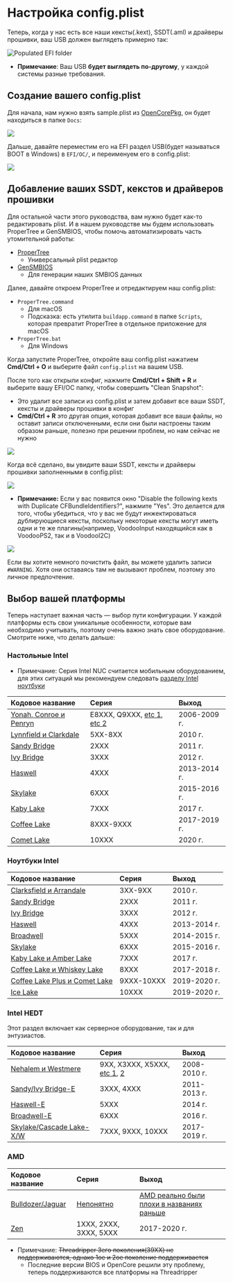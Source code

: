 # Настройка config.plist

Теперь, когда у нас есть все наши кексты(.kext), SSDT(.aml) и драйверы прошивки, ваш USB должен выглядеть примерно так:

![Populated EFI folder](../../img/installer-guide/opencore-efi-md/populated-efi.png)

* **Примечание**: Ваш USB **будет выглядеть по-другому**, у каждой системы разные требования.

## Создание вашего config.plist

Для начала, нам нужно взять sample.plist из [OpenCorePkg](https://github.com/acidanthera/OpenCorePkg/releases), он будет находиться в папке `Docs`:

![](../../img/config/config-universal/sample-location.png)

Дальше, давайте переместим его на EFI раздел USB(будет называться BOOT в Windows) в `EFI/OC/`, и переименуем его в config.plist:

![](../../img/config/config-universal/renamed.png)

## Добавление ваших SSDT, кекстов и драйверов прошивки

Для остальной части этого руководства, вам нужно будет как-то редактировать plist. И в нашем руководстве мы будем использовать ProperTree и GenSMBIOS, чтобы помочь автоматизировать часть утомительной работы:

* [ProperTree](https://github.com/corpnewt/ProperTree)
  * Универсальный plist редактор
* [GenSMBIOS](https://github.com/corpnewt/GenSMBIOS)
  * Для генерации наших SMBIOS данных

Далее, давайте откроем ProperTree и отредактируем наш config.plist:

* `ProperTree.command`
  * Для macOS
  * Подсказка: есть утилита `buildapp.command` в папке `Scripts`, которая превратит ProperTree в отдельное приложение для macOS
* `ProperTree.bat`
  * Для Windows

Когда запустите ProperTree, откройте ваш config.plist нажатием **Cmd/Ctrl + O** и выберите файл `config.plist` на вашем USB.

После того как открыли конфиг, нажмите **Cmd/Ctrl + Shift + R** и выберите вашу EFI/OC папку, чтобы совершить "Clean Snapshot":

* Это удалит все записи из config.plist и затем добавит все ваши SSDT, кексты и драйверы прошивки в конфиг
* **Cmd/Ctrl + R** это другая опция, которая добавит все ваши файлы, но оставит записи отключенными, если они были настроены таким образом раньше, полезно при решении проблем, но нам сейчас не нужно

![](../../img/config/config-universal/before-snapshot.png)

Когда всё сделано, вы увидите ваши SSDT, кексты и драйверы прошивки заполненными в config.plist:

![](../../img/config/config-universal/after-snapshot.png)

* **Примечание:** Если у вас появится окно "Disable the following kexts with Duplicate CFBundleIdentifiers?", нажмите "Yes". Это делается для того, чтобы убедиться, что у вас не будут инжектироваться дублирующиеся кексты, поскольку некоторые кексты могут иметь одни и те же плагины(например, VoodooInput находящийся как в VoodooPS2, так и в VoodooI2C)

![](../../img/config/config-universal/duplicate.png)

Если вы хотите немного почистить файл, вы можете удалить записи `#WARNING`. Хотя они оставаясь там не вызывают проблем, поэтому это личное предпочтение.

## Выбор вашей платформы

Теперь наступает важная часть — выбор пути конфигурации. У каждой платформы есть свои уникальные особенности, которые вам необходимо учитывать, поэтому очень важно знать свое оборудование. Смотрите ниже, что делать дальше:

### Настольные Intel

* Примечание: Серия Intel NUC считается мобильным оборудованием, для этих ситуаций мы рекомендуем следовать [разделу Intel ноутбуки](#ноутбуки-intel)

| Кодовое название | Серия | Выход |
| :--- | :--- | :--- |
| [Yonah, Conroe и Penryn](../config.plist/penryn.md) | E8XXX, Q9XXX, [etc 1](https://en.wikipedia.org/wiki/Yonah_(microprocessor)), [etc 2](https://en.wikipedia.org/wiki/Penryn_(microarchitecture)) | 2006-2009 г.|
| [Lynnfield и Clarkdale](../config.plist/clarkdale.md) | 5XX-8XX | 2010 г. |
| [Sandy Bridge](../config.plist/sandy-bridge.md) | 2XXX | 2011 г. |
| [Ivy Bridge](../config.plist/ivy-bridge.md) | 3XXX | 2012 г. |
| [Haswell](../config.plist/haswell.md) | 4XXX | 2013-2014 г. |
| [Skylake](../config.plist/skylake.md) | 6XXX | 2015-2016 г. |
| [Kaby Lake](../config.plist/kaby-lake.md) | 7XXX | 2017 г. |
| [Coffee Lake](../config.plist/coffee-lake.md) | 8XXX-9XXX | 2017-2019 г. |
| [Comet Lake](../config.plist/comet-lake.md) | 10XXX | 2020 г. |

### Ноутбуки Intel

| Кодовое название | Серия | Выход |
| :--- | :--- | :--- |
| [Clarksfield и Arrandale](../config-laptop.plist/arrandale.md) | 3XX-9XX | 2010 г. |
| [Sandy Bridge](../config-laptop.plist/sandy-bridge.md) | 2XXX | 2011 г. |
| [Ivy Bridge](../config-laptop.plist/ivy-bridge.md) | 3XXX | 2012 г. |
| [Haswell](../config-laptop.plist/haswell.md) | 4XXX | 2013-2014 г. |
| [Broadwell](../config-laptop.plist/broadwell.md) | 5XXX | 2014-2015 г. |
| [Skylake](../config-laptop.plist/skylake.md) | 6XXX | 2015-2016 г. |
| [Kaby Lake и Amber Lake](../config-laptop.plist/kaby-lake.md) | 7XXX | 2017 г. |
| [Coffee Lake и Whiskey Lake](../config-laptop.plist/coffee-lake.md) | 8XXX | 2017-2018 г. |
| [Coffee Lake Plus и Comet Lake](../config-laptop.plist/coffee-lake-plus.md) | 9XXX-10XXX | 2019-2020 г. |
| [Ice Lake](../config-laptop.plist/icelake.md) | 10XXX | 2019-2020 г. |

### Intel HEDT

Этот раздел включает как серверное оборудование, так и для энтузиастов.

| Кодовое название | Серия | Выход |
| :--- | :--- | :--- |
| [Nehalem и Westmere](../config-HEDT/nehalem.md) | 9XX, X3XXX, X5XXX, [etc 1](https://en.wikipedia.org/wiki/Nehalem_(microarchitecture)), [2](https://en.wikipedia.org/wiki/Westmere_(microarchitecture)) | 2008-2010 г. |
| [Sandy/Ivy Bridge-E](../config-HEDT/ivy-bridge-e.md) | 3XXX, 4XXX | 2011-2013 г. |
| [Haswell-E](../config-HEDT/haswell-e.md) | 5XXX | 2014 г. |
| [Broadwell-E](../config-HEDT/broadwell-e.md) | 6XXX | 2016 г. |
| [Skylake/Cascade Lake-X/W](../config-HEDT/skylake-x.md) | 7XXX, 9XXX, 10XXX | 2017-2019 г. |

### AMD

| Кодовое название | Серия | Выход |
| :--- | :--- | :--- |
| [Bulldozer/Jaguar](../AMD/fx.md) | [Непонятно](https://en.wikipedia.org/wiki/List_of_AMD_processors#Bulldozer_architecture;_Bulldozer,_Piledriver,_Steamroller,_Excavator_(2011%E2%80%932017)) | [AMD реально были плохи в названиях раньше](https://en.wikipedia.org/wiki/List_of_AMD_processors#Bulldozer_architecture;_Bulldozer,_Piledriver,_Steamroller,_Excavator_(2011%E2%80%932017)) |
| [Zen](../AMD/zen.md) | 1XXX, 2XXX, 3XXX, 5XXX | 2017-2020 г. |

* Примечание: ~~Threadripper 3его поколения(39XX) не поддерживаются, однако 1ое и 2ое поколение поддерживается~~
  * Последние версии BIOS и OpenCore решили эту проблему, теперь поддерживаются все платформы на Threadripper
